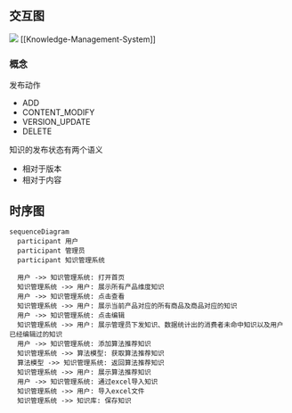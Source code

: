 ## 交互图
![](https://xiaohui-zhangjiakou.oss-cn-zhangjiakou.aliyuncs.com/image/202402172044058.png)
[[Knowledge-Management-System]]


### 概念
发布动作
- ADD
- CONTENT_MODIFY
- VERSION_UPDATE
- DELETE

知识的发布状态有两个语义
- 相对于版本
- 相对于内容


## 时序图
```mermaid
sequenceDiagram
  participant 用户
  participant 管理员
  participant 知识管理系统

  用户 ->> 知识管理系统: 打开首页
  知识管理系统 ->> 用户: 展示所有产品维度知识
  用户 ->> 知识管理系统: 点击查看
  知识管理系统 ->> 用户: 展示当前产品对应的所有商品及商品对应的知识
  用户 ->> 知识管理系统: 点击编辑
  知识管理系统 ->> 用户: 展示管理员下发知识、数据统计出的消费者未命中知识以及用户已经编辑过的知识
  用户 ->> 知识管理系统: 添加算法推荐知识
  知识管理系统 ->> 算法模型: 获取算法推荐知识
  算法模型 ->> 知识管理系统: 返回算法推荐知识
  知识管理系统 ->> 用户: 展示算法推荐知识
  用户 ->> 知识管理系统: 通过excel导入知识
  知识管理系统 ->> 用户: 导入excel文件
  知识管理系统 ->> 知识库: 保存知识

```